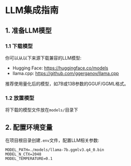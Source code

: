 # LLM集成指南

## 1. 准备LLM模型

### 1.1 下载模型
你可以从以下来源下载兼容的LLM模型:
- Hugging Face: https://huggingface.co/models
- llama.cpp: https://github.com/ggerganov/llama.cpp

推荐使用量化后的模型，如7B或13B参数的GGUF/GGML格式。

### 1.2 放置模型
将下载的模型文件放在`models/`目录下

## 2. 配置环境变量
在项目根目录创建`.env`文件，配置LLM相关参数:
```env
MODEL_PATH=./models/llama-7b.ggmlv3.q4_0.bin
MODEL_N_CTX=2048
MODEL_TEMPERATURE=0.1
